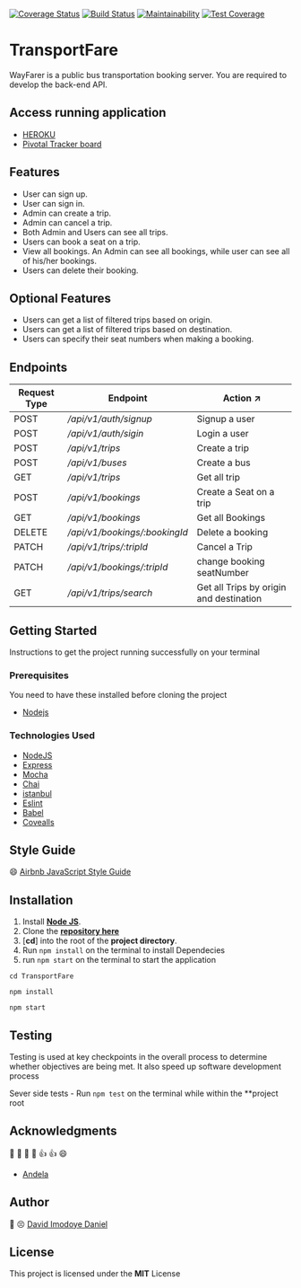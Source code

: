 [![Coverage Status](https://coveralls.io/repos/github/danndav/TransportFare/badge.svg?branch=ft-167060869-sign-up-user)](https://coveralls.io/github/danndav/TransportFare?branch=ft-167060869-sign-up-user) [![Build Status](https://travis-ci.com/danndav/TransportFare.svg?branch=develop)](https://travis-ci.com/danndav/TransportFare) [![Maintainability](https://api.codeclimate.com/v1/badges/f7ae64c94c1e3dce9f27/maintainability)](https://codeclimate.com/github/danndav/TransportFare/maintainability) [![Test Coverage](https://api.codeclimate.com/v1/badges/f7ae64c94c1e3dce9f27/test_coverage)](https://codeclimate.com/github/danndav/TransportFare/test_coverage)

# TransportFare

WayFarer is a public bus transportation booking server. You are required to develop the back-end API.

## Access running application

- [HEROKU](https://transportfare.herokuapp.com/)
- [Pivotal Tracker board](https://www.pivotaltracker.com/n/projects/2358604)

## Features
 
- User can sign up.
- User can sign in.
- Admin can create a trip.
- Admin can cancel a trip.
- Both Admin and Users can see all trips.
- Users can book a seat on a trip.
- View all bookings. An Admin can see all bookings, while user can see all of his/her
bookings.
- Users can delete their booking.

## Optional Features

- Users can get a list of filtered trips based on origin.
- Users can get a list of filtered trips based on destination.
- Users can specify their seat numbers when making a booking.

## Endpoints

| Request Type | Endpoint                                 | Action :arrow_upper_right:                  |
| ------------ | ---------------------------------------- | --------------------------------            |
| POST         | _/api/v1/auth/signup_                    | Signup a user                               |
| POST         | _/api/v1/auth/sigin_                     | Login a user                                |
| POST         | _/api/v1/trips_                          | Create a trip                               |
| POST         | _/api/v1/buses_                          | Create a bus                                |
| GET          | _/api/v1/trips_                          | Get all trip                                |
| POST         | _/api/v1/bookings_                       | Create a Seat on a trip                     |  
| GET          | _/api/v1/bookings_                       | Get all Bookings                            |
| DELETE       | _/api/v1/bookings/:bookingId_            | Delete a booking                            |
| PATCH        | _/api/v1/trips/:tripId_                  | Cancel a Trip                               |
| PATCH        | _/api/v1/bookings/:tripId_               | change booking seatNumber                   |
| GET          | _/api/v1/trips/search_                   | Get all Trips by origin and destination     |

## Getting Started

Instructions to get the project running successfully on your terminal

### Prerequisites

You need to have these installed before cloning the project

- [Nodejs](https://nodejs.org/en/download/)

### Technologies Used

- [NodeJS](https://nodejs.org)
- [Express](https://expressjs.com)
- [Mocha](https://mochajs.org)
- [Chai](www.chaijs.com)
- [istanbul](https://istanbul.js.org)
- [Eslint](https://eslint.org/)
- [Babel](https://babeljs.io/)
- [Covealls](https://coveralls.io/)

## Style Guide

:smile: [Airbnb JavaScript Style Guide](https://github.com/airbnb/javascript/)

## Installation

1. Install [**Node JS**](https://nodejs.org/en/).
2. Clone the [**repository here**](https://github.com/danndav/TransportFare.git)
3. [**cd**] into the root of the **project directory**.
4. Run `npm install` on the terminal to install Dependecies
5. run `npm start` on the terminal to start the application

```
cd TransportFare

npm install

npm start
```

## Testing

Testing is used at key checkpoints in the overall process to determine whether objectives are being met. It also speed up software development process

Sever side tests - Run `npm test` on the terminal while within the \*\*project root

## Acknowledgments

:clap: :clap: :clap: :clap: :+1: :+1: :smile:

- [Andela](http://andela.com)


## Author

:large_blue_circle: :persevere: [David Imodoye Daniel](https://github.com/danndav/TransportFare)

## License

This project is licensed under the **MIT** License
